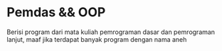 # Pemdas && OOP

Berisi program dari mata kuliah pemrograman dasar dan pemrograman lanjut, maaf jika terdapat banyak program dengan nama aneh

